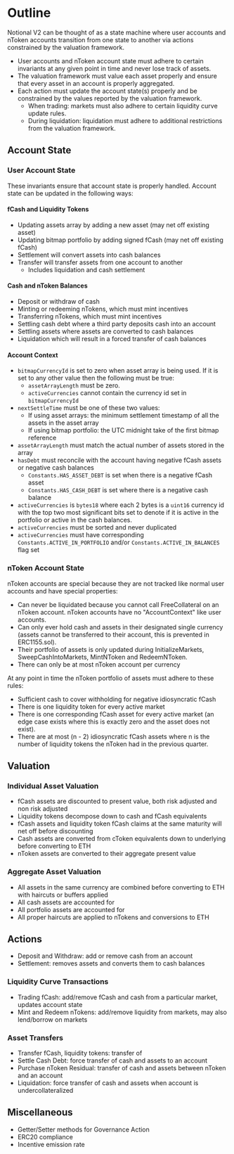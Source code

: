 # Outline

Notional V2 can be thought of as a state machine where user accounts and nToken accounts transition from one state to another via actions constrained by the valuation framework.

- User accounts and nToken account state must adhere to certain invariants at any given point in time and never lose track of assets.
- The valuation framework must value each asset properly and ensure that every asset in an account is properly aggregated.
- Each action must update the account state(s) properly and be constrained by the values reported by the valuation framework.
    - When trading: markets must also adhere to certain liquidity curve update rules.
    - During liquidation: liquidation must adhere to additional restrictions from the valuation framework.

## Account State

### User Account State

These invariants ensure that account state is properly handled. Account state can be updated in the following ways:

#### fCash and Liquidity Tokens

- Updating assets array by adding a new asset (may net off existing asset)
- Updating bitmap portfolio by adding signed fCash (may net off existing fCash)
- Settlement will convert assets into cash balances
- Transfer will transfer assets from one account to another
    - Includes liquidation and cash settlement

#### Cash and nToken Balances

- Deposit or withdraw of cash
- Minting or redeeming nTokens, which must mint incentives
- Transferring nTokens, which must mint incentives
- Settling cash debt where a third party deposits cash into an account
- Settling assets where assets are converted to cash balances
- Liquidation which will result in a forced transfer of cash balances

#### Account Context

- `bitmapCurrencyId` is set to zero when asset array is being used. If it is set to any other value then the following must be true:
    - `assetArrayLength` must be zero.
    - `activeCurrencies` cannot contain the currency id set in `bitmapCurrencyId`
- `nextSettleTime` must be one of these two values:
    - If using asset arrays: the minimum settlement timestamp of all the assets in the asset array
    - If using bitmap portfolio: the UTC midnight take of the first bitmap reference
- `assetArrayLength` must match the actual number of assets stored in the array
- `hasDebt` must reconcile with the account having negative fCash assets or negative cash balances
    - `Constants.HAS_ASSET_DEBT` is set when there is a negative fCash asset
    - `Constants.HAS_CASH_DEBT` is set where there is a negative cash balance
- `activeCurrencies` is `bytes18` where each 2 bytes is a `uint16` currency id with the top two most significant bits set to denote if it is active in the portfolio or active in the cash balances.
- `activeCurrencies` must be sorted and never duplicated
- `activeCurrencies` must have corresponding `Constants.ACTIVE_IN_PORTFOLIO` and/or `Constants.ACTIVE_IN_BALANCES` flag set

### nToken Account State

nToken accounts are special because they are not tracked like normal user accounts and have special properties:

- Can never be liquidated because you cannot call FreeCollateral on an nToken account. nToken accounts have no "AccountContext" like user accounts.
- Can only ever hold cash and assets in their designated single currency (assets cannot be transferred to their account, this is prevented in ERC1155.sol).
- Their portfolio of assets is only updated during InitializeMarkets, SweepCashIntoMarkets, MintNToken and RedeemNToken.
- There can only be at most nToken account per currency

At any point in time the nToken portfolio of assets must adhere to these rules:

- Sufficient cash to cover withholding for negative idiosyncratic fCash
- There is one liquidity token for every active market
- There is one corresponding fCash asset for every active market (an edge case exists where this is exactly zero and the asset does not exist).
- There are at most (n - 2) idiosyncratic fCash assets where n is the number of liquidity tokens the nToken had in the previous quarter.

## Valuation

### Individual Asset Valuation

- fCash assets are discounted to present value, both risk adjusted and non risk adjusted
- Liquidity tokens decompose down to cash and fCash equivalents
- fCash assets and liquidity token fCash claims at the same maturity will net off before discounting
- Cash assets are converted from cToken equivalents down to underlying before converting to ETH
- nToken assets are converted to their aggregate present value

### Aggregate Asset Valuation

- All assets in the same currency are combined before converting to ETH with haircuts or buffers applied
- All cash assets are accounted for
- All portfolio assets are accounted for
- All proper haircuts are applied to nTokens and conversions to ETH

## Actions

- Deposit and Withdraw: add or remove cash from an account
- Settlement: removes assets and converts them to cash balances

### Liquidity Curve Transactions

- Trading fCash: add/remove fCash and cash from a particular market, updates account state
- Mint and Redeem nTokens: add/remove liquidity from markets, may also lend/borrow on markets

### Asset Transfers

- Transfer fCash, liquidity tokens: transfer of 
- Settle Cash Debt: force transfer of cash and assets to an account
- Purchase nToken Residual: transfer of cash and assets between nToken and an account
- Liquidation: force transfer of cash and assets when account is undercollateralized

## Miscellaneous 

- Getter/Setter methods for Governance Action
- ERC20 compliance
- Incentive emission rate